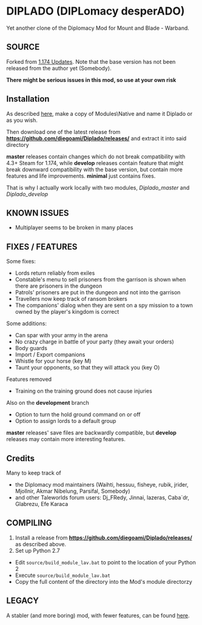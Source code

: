 # DIPLADO (DIPLomacy desperADO) 

Yet another clone of the Diplomacy Mod for Mount and Blade - Warband.

## SOURCE

Forked from 
[1.174 Updates](https://steamcommunity.com/workshop/filedetails/discussion/285119009/451850849180281143/).
Note that the base version has not been released from the author yet (Somebody). 

__There might be serious issues in this mod, so use at your own risk__

## Installation

As described [here](https://steamcommunity.com/sharedfiles/filedetails/?id=285119009), make a copy of Modules\Native and name it Diplado or as you wish. 

Then download one of the latest release from **https://github.com/diegoami/Diplado/releases/** and extract it into said directory

**master** releases contain changes which do not break compatibility with 4.3+ Steam for 1.174, while **develop** releases contain feature that might break downward compatibility with the base version, but contain more features and life improvements.
**minimal** just contains fixes.

That is why I actually work locally with two modules, _Diplado_master_ and _Diplado_develop_

## KNOWN ISSUES

* Multiplayer seems to be broken in many places




## FIXES / FEATURES

Some fixes:

* Lords return reliably from exiles
* Constable's menu to sell prisoners from the garrison is shown when there are prisoners in the dungeon
* Patrols' prisoners are put in the dungeon and not into the garrison
* Travellers now keep track of ransom brokers
* The companions' dialog when they are sent on a spy mission to a town owned by the player's kingdom is correct

Some additions:

* Can spar with your army in the arena
* No crazy charge in battle of your party (they await your orders)
* Body guards
* Import / Export companions
* Whistle for your horse (key M)
* Taunt your opponents, so that they will attack you (key O)

Features removed

* Training on the training ground does not cause injuries

Also on the **development** branch

* Option to turn the hold ground command on or off
* Option to assign lords to a default group

**master** releases' save files are backwardly compatible, but **develop** releases may contain more interesting features.

## Credits

Many to keep track of

* the Diplomacy mod maintainers (Waihti, hessuu, fisheye, rubik, jrider, Mjollnir, Akmar Nibelung, Parsifal, Somebody) 
* and other Taleworlds  forum users: Dj_FRedy, Jinnai, lazeras, Caba`dr, Glabrezu, Efe Karaca


## COMPILING

1. Install a release from **https://github.com/diegoami/Diplado/releases/** as described above.
2. Set up Python 2.7 
* Edit `source/build_module_lav.bat` to point to the location of your Python 2
* Execute `source/build_module_lav.bat`
* Copy the full content of the directory into the Mod's module directorzy

## LEGACY

A stabler (and more boring) mod, with fewer features, can be found [here](https://github.com/diegoami/diplomacy-plus-for-warband/).
